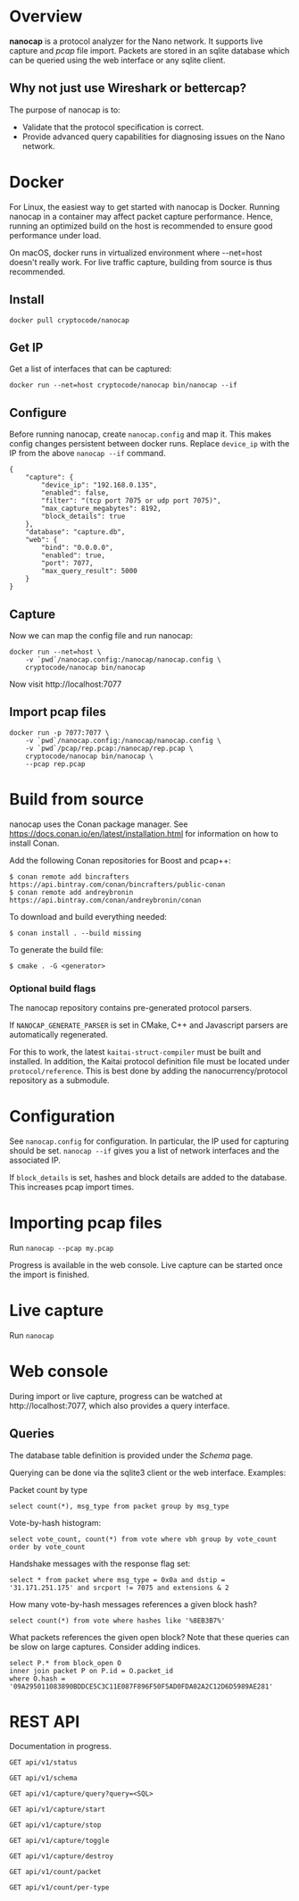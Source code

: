 # Overview

**nanocap** is a protocol analyzer for the Nano network. It supports live capture and *pcap* file import. Packets are stored in an sqlite database which can be queried using the web interface or any sqlite client.

## Why not just use Wireshark or bettercap?

The purpose of nanocap is to:

* Validate that the protocol specification is correct.
* Provide advanced query capabilities for diagnosing issues on the Nano network.

# Docker

For Linux, the easiest way to get started with nanocap is Docker. Running nanocap in a container may affect packet capture performance. Hence, running an optimized build on the host is recommended to ensure good performance under load.

On macOS, docker runs in virtualized environment where --net=host doesn't really work. For live traffic capture, building from source is thus recommended.

## Install

```
docker pull cryptocode/nanocap
```

## Get IP

Get a list of interfaces that can be captured:

```
docker run --net=host cryptocode/nanocap bin/nanocap --if
```

## Configure

Before running nanocap, create `nanocap.config` and map it. This makes config changes persistent between docker runs. Replace `device_ip` with the IP from the above `nanocap --if` command.

```
{
    "capture": {
        "device_ip": "192.168.0.135",
        "enabled": false,
        "filter": "(tcp port 7075 or udp port 7075)",
        "max_capture_megabytes": 8192,
        "block_details": true
    },
    "database": "capture.db",
    "web": {
        "bind": "0.0.0.0",
        "enabled": true,
        "port": 7077,
        "max_query_result": 5000
    }
}
```

## Capture

Now we can map the config file and run nanocap:

```
docker run --net=host \
	-v `pwd`/nanocap.config:/nanocap/nanocap.config \
	cryptocode/nanocap bin/nanocap
```

Now visit http://localhost:7077

## Import pcap files

```
docker run -p 7077:7077 \
	-v `pwd`/nanocap.config:/nanocap/nanocap.config \
	-v `pwd`/pcap/rep.pcap:/nanocap/rep.pcap \
	cryptocode/nanocap bin/nanocap \
	--pcap rep.pcap
```

# Build from source

nanocap uses the Conan package manager. See https://docs.conan.io/en/latest/installation.html for information on how to install Conan.

Add the following Conan repositories for Boost and pcap++:

```
$ conan remote add bincrafters https://api.bintray.com/conan/bincrafters/public-conan
$ conan remote add andreybronin https://api.bintray.com/conan/andreybronin/conan
```

To download and build everything needed:

```
$ conan install . --build missing
```

To generate the build file:

```
$ cmake . -G <generator>
```

### Optional build flags

The nanocap repository contains pre-generated protocol parsers.

If `NANOCAP_GENERATE_PARSER` is set in CMake, C++ and Javascript parsers are automatically regenerated.

For this to work, the latest `kaitai-struct-compiler` must be built and installed. In addition, the Kaitai protocol definition file must be located under `protocol/reference`. This is best done by adding the nanocurrency/protocol repository as a submodule.


# Configuration

See `nanocap.config` for configuration. In particular, the IP used for capturing should be set. `nanocap --if` gives you a list of network interfaces and the associated IP.

If `block_details` is set, hashes and block details are added to the database. This increases pcap import times.

# Importing pcap files

Run `nanocap --pcap my.pcap`

Progress is available in the web console. Live capture can be started once the import is finished.

# Live capture

Run `nanocap`

# Web console

During import or live capture, progress can be watched at http://localhost:7077, which also provides a query interface.

## Queries

The database table definition is provided under the *Schema* page.

Querying can be done via the sqlite3 client or the web interface. Examples:

Packet count by type

```
select count(*), msg_type from packet group by msg_type
```

Vote-by-hash histogram:

```
select vote_count, count(*) from vote where vbh group by vote_count order by vote_count
```

Handshake messages with the response flag set:

```
select * from packet where msg_type = 0x0a and dstip = '31.171.251.175' and srcport != 7075 and extensions & 2
```

How many vote-by-hash messages references a given block hash?

```
select count(*) from vote where hashes like '%8EB3B7%'
```

What packets references the given open block? Note that these queries can be slow on large captures. Consider adding indices.

```
select P.* from block_open O
inner join packet P on P.id = O.packet_id
where O.hash = '09A295011083890BDDCE5C3C11E087F896F50F5AD0FDA02A2C12D6D5989AE281'
```

# REST API

Documentation in progress.

```
GET api/v1/status
```

```
GET api/v1/schema
```

```
GET api/v1/capture/query?query=<SQL>
```

```
GET api/v1/capture/start
```

```
GET api/v1/capture/stop
```

```
GET api/v1/capture/toggle
```

```
GET api/v1/capture/destroy
```

```
GET api/v1/count/packet
```

```
GET api/v1/count/per-type
```


